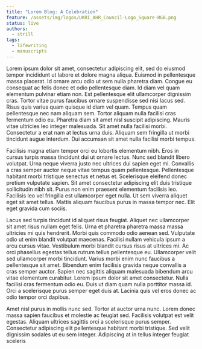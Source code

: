 ```yaml
---
title: "Lorem Blog: A Celebration"
feature: /assets/img/logos/UKRI_AHR_Council-Logo_Square-RGB.png
status: live
authors:
  - strill
tags:
  - lifewriting
  - manuscripts
---
```


Lorem ipsum dolor sit amet, consectetur adipiscing elit, sed do eiusmod tempor incididunt ut labore et dolore magna aliqua. Euismod in pellentesque massa placerat. Id ornare arcu odio ut sem nulla pharetra diam. Congue eu consequat ac felis donec et odio pellentesque diam. Id diam vel quam elementum pulvinar etiam non. Est pellentesque elit ullamcorper dignissim cras. Tortor vitae purus faucibus ornare suspendisse sed nisi lacus sed. Risus quis varius quam quisque id diam vel quam. Tempus quam pellentesque nec nam aliquam sem. Tortor aliquam nulla facilisi cras fermentum odio eu. Pharetra diam sit amet nisl suscipit adipiscing. Mauris vitae ultricies leo integer malesuada. Sit amet nulla facilisi morbi. Consectetur a erat nam at lectus urna duis. Aliquam sem fringilla ut morbi tincidunt augue interdum. Dui accumsan sit amet nulla facilisi morbi tempus.

Facilisis magna etiam tempor orci eu lobortis elementum nibh. Eros in cursus turpis massa tincidunt dui ut ornare lectus. Nunc sed blandit libero volutpat. Urna neque viverra justo nec ultrices dui sapien eget mi. Convallis a cras semper auctor neque vitae tempus quam pellentesque. Pellentesque habitant morbi tristique senectus et netus et. Scelerisque eleifend donec pretium vulputate sapien. Sit amet consectetur adipiscing elit duis tristique sollicitudin nibh sit. Purus non enim praesent elementum facilisis leo. Facilisis leo vel fringilla est ullamcorper eget nulla. Ut sem viverra aliquet eget sit amet tellus. Mattis aliquam faucibus purus in massa tempor nec. Elit eget gravida cum sociis.

Lacus sed turpis tincidunt id aliquet risus feugiat. Aliquet nec ullamcorper sit amet risus nullam eget felis. Urna et pharetra pharetra massa massa ultricies mi quis hendrerit. Morbi quis commodo odio aenean sed. Vulputate odio ut enim blandit volutpat maecenas. Facilisi nullam vehicula ipsum a arcu cursus vitae. Vestibulum morbi blandit cursus risus at ultrices mi. Ac orci phasellus egestas tellus rutrum tellus pellentesque eu. Ullamcorper velit sed ullamcorper morbi tincidunt. Varius morbi enim nunc faucibus a pellentesque sit amet. Bibendum enim facilisis gravida neque convallis a cras semper auctor. Sapien nec sagittis aliquam malesuada bibendum arcu vitae elementum curabitur. Lorem ipsum dolor sit amet consectetur. Nulla facilisi cras fermentum odio eu. Duis ut diam quam nulla porttitor massa id. Orci a scelerisque purus semper eget duis at. Lacinia quis vel eros donec ac odio tempor orci dapibus.

Amet nisl purus in mollis nunc sed. Tortor at auctor urna nunc. Lorem donec massa sapien faucibus et molestie ac feugiat sed. Facilisis volutpat est velit egestas. Aliquam ultrices sagittis orci a scelerisque purus semper. Consectetur adipiscing elit pellentesque habitant morbi tristique. Sed velit dignissim sodales ut eu sem integer. Adipiscing at in tellus integer feugiat sceleris
